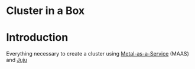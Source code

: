 # Cluster in a Box

# Introduction

Everything necessary to create a cluster using [Metal-as-a-Service](https://maas.io/) (MAAS) and [Juju](https://jujucharms.com)